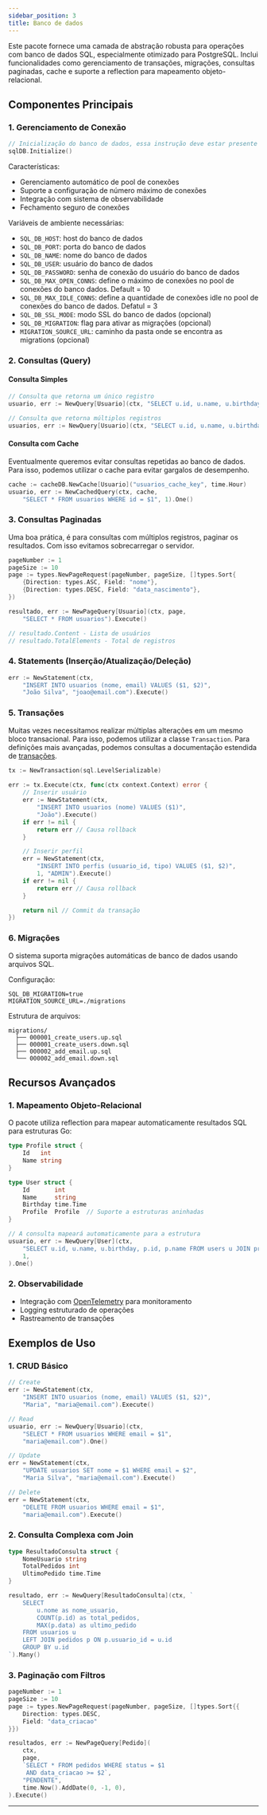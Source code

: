 ```yaml
---
sidebar_position: 3
title: Banco de dados
---
```


Este pacote fornece uma camada de abstração robusta para operações com banco de dados SQL, especialmente otimizado para PostgreSQL. Inclui funcionalidades como gerenciamento de transações, migrações, consultas paginadas, cache e suporte a reflection para mapeamento objeto-relacional.

## Componentes Principais

### 1. Gerenciamento de Conexão

``` go
// Inicialização do banco de dados, essa instrução deve estar presente no arquivo main.go
sqlDB.Initialize()
```

Características:
- Gerenciamento automático de pool de conexões
- Suporte a configuração de número máximo de conexões
- Integração com sistema de observabilidade
- Fechamento seguro de conexões

Variáveis de ambiente necessárias:
- `SQL_DB_HOST`: host do banco de dados
- `SQL_DB_PORT`: porta do banco de dados
- `SQL_DB_NAME`: nome do banco de dados
- `SQL_DB_USER`: usuário do banco de dados
- `SQL_DB_PASSWORD`: senha de conexão do usuário do banco de dados
- `SQL_DB_MAX_OPEN_CONNS`: define o máximo de conexões no pool de conexões do banco dados. Default = 10
- `SQL_DB_MAX_IDLE_CONNS`: define a quantidade de conexões idle no pool de conexões do banco de dados. Defatul = 3
- `SQL_DB_SSL_MODE`: modo SSL do banco de dados (opcional)
- `SQL_DB_MIGRATION`: flag para ativar as migrações (opcional)
- `MIGRATION_SOURCE_URL`: caminho da pasta onde se encontra as migrations (opcional)

### 2. Consultas (Query)

#### Consulta Simples

``` go showLineNumbers
// Consulta que retorna um único registro
usuario, err := NewQuery[Usuario](ctx, "SELECT u.id, u.name, u.birthday FROM users u WHERE u.id = $1", 1).One()

// Consulta que retorna múltiplos registros
usuarios, err := NewQuery[Usuario](ctx, "SELECT u.id, u.name, u.birthday FROM users u JOIN profiles p ON u.profile_id = p.id WHERE p.profile = 'ADMIN'").Many()
```

#### Consulta com Cache

Eventualmente queremos evitar consultas repetidas ao banco de dados. Para isso, podemos utilizar o cache para evitar gargalos de desempenho.

``` go showLineNumbers
cache := cacheDB.NewCache[Usuario]("usuarios_cache_key", time.Hour)
usuario, err := NewCachedQuery(ctx, cache, 
    "SELECT * FROM usuarios WHERE id = $1", 1).One()
```

### 3. Consultas Paginadas

Uma boa prática, é para consultas com múltiplos registros, paginar os resultados. Com isso evitamos sobrecarregar o servidor.

``` go showLineNumbers
pageNumber := 1
pageSize := 10
page := types.NewPageRequest(pageNumber, pageSize, []types.Sort{
    {Direction: types.ASC, Field: "nome"},
    {Direction: types.DESC, Field: "data_nascimento"},
})

resultado, err := NewPageQuery[Usuario](ctx, page, 
    "SELECT * FROM usuarios").Execute()

// resultado.Content - Lista de usuários
// resultado.TotalElements - Total de registros
```

### 4. Statements (Inserção/Atualização/Deleção)

``` go showLineNumbers
err := NewStatement(ctx, 
    "INSERT INTO usuarios (nome, email) VALUES ($1, $2)",
    "João Silva", "joao@email.com").Execute()
```

### 5. Transações

Muitas vezes necessitamos realizar múltiplas alterações em um mesmo bloco transacional. Para isso, podemos utilizar a classe `Transaction`.
Para definições mais avançadas, podemos consultas a documentação estendida de [transações](./transactions.md).

``` go showLineNumbers
tx := NewTransaction(sql.LevelSerializable)
 
err := tx.Execute(ctx, func(ctx context.Context) error {
    // Inserir usuário
    err := NewStatement(ctx, 
        "INSERT INTO usuarios (nome) VALUES ($1)", 
        "João").Execute()
    if err != nil {
        return err // Causa rollback
    }

    // Inserir perfil
    err = NewStatement(ctx, 
        "INSERT INTO perfis (usuario_id, tipo) VALUES ($1, $2)",
        1, "ADMIN").Execute()
    if err != nil {
        return err // Causa rollback
    }

    return nil // Commit da transação
})
```

### 6. Migrações

O sistema suporta migrações automáticas de banco de dados usando arquivos SQL.

Configuração:
``` env showLineNumbers
SQL_DB_MIGRATION=true
MIGRATION_SOURCE_URL=./migrations
```

Estrutura de arquivos:
``` 
migrations/
  ├── 000001_create_users.up.sql
  ├── 000001_create_users.down.sql
  ├── 000002_add_email.up.sql
  └── 000002_add_email.down.sql
```

## Recursos Avançados

### 1. Mapeamento Objeto-Relacional

O pacote utiliza reflection para mapear automaticamente resultados SQL para estruturas Go:

``` go showLineNumbers
type Profile struct {
    Id   int
    Name string
}

type User struct {
    Id       int
    Name     string
    Birthday time.Time
    Profile  Profile  // Suporte a estruturas aninhadas
}

// A consulta mapeará automaticamente para a estrutura
usuario, err := NewQuery[User](ctx, 
    "SELECT u.id, u.name, u.birthday, p.id, p.name FROM users u JOIN profiles p ON u.profile_id = p.id WHERE u.id = $1",
    1,
).One()
```

### 2. Observabilidade
- Integração com [OpenTelemetry](https://opentelemetry.io/) para monitoramento
- Logging estruturado de operações
- Rastreamento de transações

## Exemplos de Uso

### 1. CRUD Básico

``` go showLineNumbers
// Create
err := NewStatement(ctx, 
    "INSERT INTO usuarios (nome, email) VALUES ($1, $2)",
    "Maria", "maria@email.com").Execute()

// Read
usuario, err := NewQuery[Usuario](ctx, 
    "SELECT * FROM usuarios WHERE email = $1",
    "maria@email.com").One()

// Update
err = NewStatement(ctx, 
    "UPDATE usuarios SET nome = $1 WHERE email = $2",
    "Maria Silva", "maria@email.com").Execute()

// Delete
err = NewStatement(ctx, 
    "DELETE FROM usuarios WHERE email = $1",
    "maria@email.com").Execute()
```

### 2. Consulta Complexa com Join

``` go showLineNumbers
type ResultadoConsulta struct {
    NomeUsuario string
    TotalPedidos int
    UltimoPedido time.Time
}

resultado, err := NewQuery[ResultadoConsulta](ctx, `
    SELECT 
        u.nome as nome_usuario,
        COUNT(p.id) as total_pedidos,
        MAX(p.data) as ultimo_pedido
    FROM usuarios u
    LEFT JOIN pedidos p ON p.usuario_id = u.id
    GROUP BY u.id
`).Many()
```

### 3. Paginação com Filtros

``` go showLineNUmbers
pageNumber := 1
pageSize := 10
page := types.NewPageRequest(pageNumber, pageSize, []types.Sort{{
    Direction: types.DESC,
    Field: "data_criacao"
}})

resultados, err := NewPageQuery[Pedido](
    ctx,
    page,
    `SELECT * FROM pedidos WHERE status = $1 
     AND data_criacao >= $2`,
    "PENDENTE",
    time.Now().AddDate(0, -1, 0),
).Execute()
```

___
